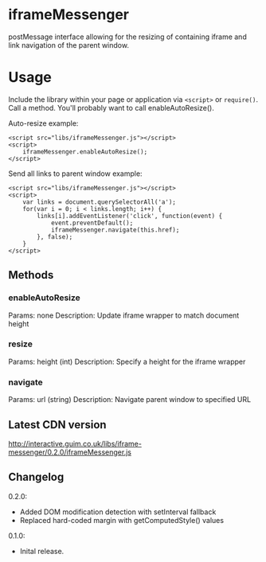 iframeMessenger
===============
postMessage interface allowing for the resizing of containing iframe
and link navigation of the parent window.

Usage
=====

Include the library within your page or application via `<script>` or `require()`. Call a method. You'll probably want to call enableAutoResize().

Auto-resize example:
```
<script src="libs/iframeMessenger.js"></script>
<script>
    iframeMessenger.enableAutoResize();
</script>
```

Send all links to parent window example:
```
<script src="libs/iframeMessenger.js"></script>
<script>
    var links = document.querySelectorAll('a');
    for(var i = 0; i < links.length; i++) {
        links[i].addEventListener('click', function(event) {
            event.preventDefault();
            iframeMessenger.navigate(this.href);
        }, false);
    }
</script>
```

## Methods

### enableAutoResize
Params: none
Description: Update iframe wrapper to match document height

### resize
Params: height (int)
Description: Specify a height for the iframe wrapper

### navigate
Params: url (string)
Description: Navigate parent window to specified URL


## Latest CDN version

http://interactive.guim.co.uk/libs/iframe-messenger/0.2.0/iframeMessenger.js


## Changelog

0.2.0:
- Added DOM modification detection with setInterval fallback
- Replaced hard-coded margin with getComputedStyle() values

0.1.0:
- Inital release.
